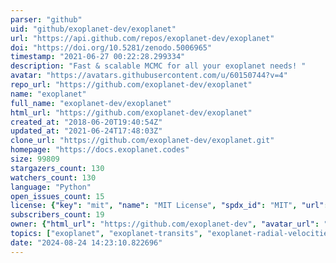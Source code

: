```yaml
---
parser: "github"
uid: "github/exoplanet-dev/exoplanet"
url: "https://api.github.com/repos/exoplanet-dev/exoplanet"
doi: "https://doi.org/10.5281/zenodo.5006965"
timestamp: "2021-06-27 00:22:28.299334"
description: "Fast & scalable MCMC for all your exoplanet needs! "
avatar: "https://avatars.githubusercontent.com/u/60150744?v=4"
repo_url: "https://github.com/exoplanet-dev/exoplanet"
name: "exoplanet"
full_name: "exoplanet-dev/exoplanet"
html_url: "https://github.com/exoplanet-dev/exoplanet"
created_at: "2018-06-20T19:40:54Z"
updated_at: "2021-06-24T17:48:03Z"
clone_url: "https://github.com/exoplanet-dev/exoplanet.git"
homepage: "https://docs.exoplanet.codes"
size: 99809
stargazers_count: 130
watchers_count: 130
language: "Python"
open_issues_count: 15
license: {"key": "mit", "name": "MIT License", "spdx_id": "MIT", "url": "https://api.github.com/licenses/mit", "node_id": "MDc6TGljZW5zZTEz"}
subscribers_count: 19
owner: {"html_url": "https://github.com/exoplanet-dev", "avatar_url": "https://avatars.githubusercontent.com/u/60150744?v=4", "login": "exoplanet-dev", "type": "Organization"}
topics: ["exoplanet", "exoplanet-transits", "exoplanet-radial-velocities", "mcmc", "gaussian-processes", "bayesian-inference", "pymc3", "time-series", "time-series-analysis", "astronomy", "astrophysics", "exoplanets"]
date: "2024-08-24 14:23:10.822696"
---
```

